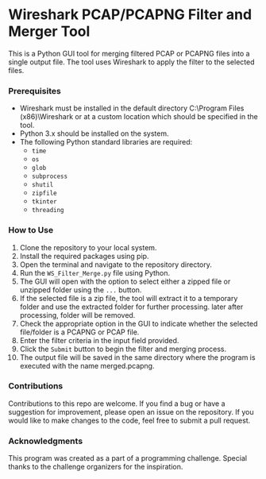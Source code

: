 # Wireshark PCAP/PCAPNG  Filter and Merger Tool
This is a Python GUI tool for merging filtered PCAP or PCAPNG files into a single output file. The tool uses Wireshark to apply the filter to the selected files.

### Prerequisites
- Wireshark must be installed in the default directory C:\Program Files (x86)\Wireshark or at a custom location which should be specified in the tool.
- Python 3.x should be installed on the system.
- The following Python standard libraries are required:
  - `time`
  - `os`
  - `glob`
  - `subprocess`
  - `shutil`
  - `zipfile`
  - `tkinter`
  - `threading`
  
### How to Use
1. Clone the repository to your local system.
2. Install the required packages using pip.
3. Open the terminal and navigate to the repository directory.
4. Run the `WS_Filter_Merge.py` file using Python.
5. The GUI will open with the option to select either a zipped file or unzipped folder using the `...` button.
6. If the selected file is a zip file, the tool will extract it to a temporary folder and use the extracted folder for further processing. later after processing, folder will be removed.
7. Check the appropriate option in the GUI to indicate whether the selected file/folder is a PCAPNG or PCAP file.
8. Enter the filter criteria in the input field provided.
9. Click the `Submit` button to begin the filter and merging process.
10. The output file will be saved in the same directory where the program is executed with the name merged.pcapng.

### Contributions
Contributions to this repo are welcome. If you find a bug or have a suggestion for improvement, please open an issue on the repository. If you would like to make changes to the code, feel free to submit a pull request.

### Acknowledgments
This program was created as a part of a programming challenge. Special thanks to the challenge organizers for the inspiration.

